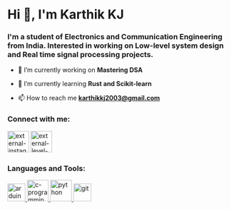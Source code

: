 <h1 align="left">Hi 👋, I'm Karthik KJ</h1>
<h3 align="left">I'm a student of Electronics and Communication Engineering from India. Interested in working on Low-level system design and Real time signal processing projects.</h3>

- 🔭 I’m currently working on **Mastering DSA**

- 🌱 I’m currently learning **Rust and Scikit-learn**

- 📫 How to reach me **karthikkj2003@gmail.com**

<h3 align="left">Connect with me:</h3>
<p align="left">
<a href="https://instagram.com/karthixj" target="blank"><img width="48" height="48" src="https://img.icons8.com/external-tal-revivo-color-tal-revivo/48/external-instagram-photo-and-video-sharing-social-networking-service-owned-by-facebook-logo-color-tal-revivo.png" alt="external-instagram-photo-and-video-sharing-social-networking-service-owned-by-facebook-logo-color-tal-revivo"/></a>
<a href="https://www.leetcode.com/karthixj" target="blank"><img width="48" height="48" src="https://img.icons8.com/external-tal-revivo-color-tal-revivo/48/external-level-up-your-coding-skills-and-quickly-land-a-job-logo-color-tal-revivo.png" alt="external-level-up-your-coding-skills-and-quickly-land-a-job-logo-color-tal-revivo"/></a>
</p>

<h3 align="left">Languages and Tools:</h3>
<p align="left"> <a href="https://www.arduino.cc/" target="_blank" rel="noreferrer"> <img src="https://cdn.worldvectorlogo.com/logos/arduino-1.svg" alt="arduino" width="40" height="40"/> <img width="48" height="48" src="https://img.icons8.com/color/48/c-programming.png" alt="c-programming"/> <img width="48" height="48" src="https://img.icons8.com/fluency/48/python.png" alt="python"/> <img src="https://www.vectorlogo.zone/logos/git-scm/git-scm-icon.svg" alt="git" width="40" height="40"/> </p>

